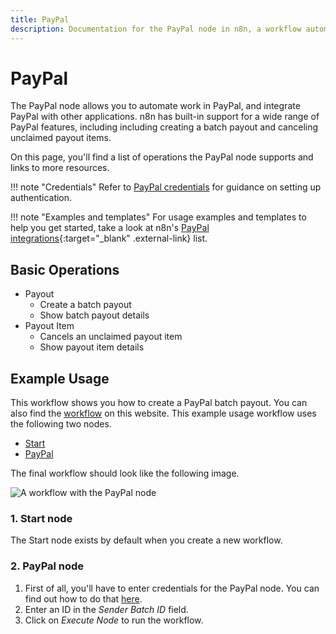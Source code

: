 ```yaml
---
title: PayPal
description: Documentation for the PayPal node in n8n, a workflow automation platform. Includes details of operations and configuration, and links to examples and credentials information.
---
```


# PayPal

The PayPal node allows you to automate work in PayPal, and integrate PayPal with other applications. n8n has built-in support for a wide range of PayPal features, including including creating a batch payout and canceling unclaimed payout items. 

On this page, you'll find a list of operations the PayPal node supports and links to more resources.

!!! note "Credentials"
    Refer to [PayPal credentials](/integrations/builtin/credentials/paypal/) for guidance on setting up authentication. 

!!! note "Examples and templates"
    For usage examples and templates to help you get started, take a look at n8n's [PayPal integrations](https://n8n.io/integrations/paypal/){:target="_blank" .external-link} list.


## Basic Operations

* Payout
    * Create a batch payout
    * Show batch payout details
* Payout Item
    * Cancels an unclaimed payout item
    * Show payout item details

## Example Usage

This workflow shows you how to create a PayPal batch payout. You can also find the [workflow](https://n8n.io/workflows/438) on this website. This example usage workflow uses the following two nodes.
- [Start](/integrations/builtin/core-nodes/n8n-nodes-base.start/)
- [PayPal]()

The final workflow should look like the following image.

![A workflow with the PayPal node](/_images/integrations/builtin/app-nodes/paypal/workflow.png)

### 1. Start node

The Start node exists by default when you create a new workflow.

### 2. PayPal node

1. First of all, you'll have to enter credentials for the PayPal node. You can find out how to do that [here](/integrations/builtin/credentials/paypal/).
2. Enter an ID in the *Sender Batch ID* field.
3. Click on *Execute Node* to run the workflow.

